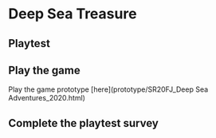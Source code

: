 # Deep Sea Treasure
## Playtest

## Play the game
Play the game prototype [here](prototype/SR20FJ_Deep Sea Adventures_2020.html)

## Complete the playtest survey

